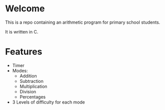 # Welcome

This is a repo containing an arithmetic program for primary school students.

It is written in C.

# Features

- Timer
- Modes:
    - Addition
    - Subtraction
    - Multiplication
    - Division
    - Percentages
- 3 Levels of difficulty for each mode

